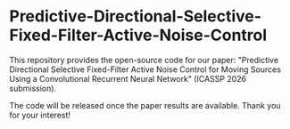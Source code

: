 # Predictive-Directional-Selective-Fixed-Filter-Active-Noise-Control

This repository provides the open-source code for our paper:
"Predictive Directional Selective Fixed-Filter Active Noise Control for Moving Sources Using a Convolutional Recurrent Neural Network" (ICASSP 2026 submission).

The code will be released once the paper results are available.
Thank you for your interest!
